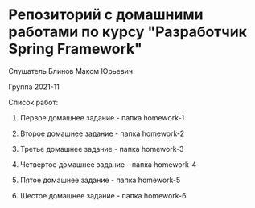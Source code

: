# Репозиторий с домашними работами по курсу "Разработчик Spring Framework"
Слушатель Блинов Максм Юрьевич

Группа 2021-11

Список работ:
1. Первое домашнее задание - папка homework-1


2. Второе домашнее задание - папка homework-2


3. Третье домашнее задание - папка homework-3


4. Четвертое домашнее задание - папка homework-4


5. Пятое домашнее задание - папка homework-5


6. Шестое домашнее задание - папка homework-6
